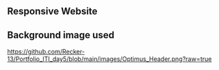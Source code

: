 ## Responsive Website

## Background image used

https://github.com/Recker-13/Portfolio_ITI_day5/blob/main/images/Optimus_Header.png?raw=true
